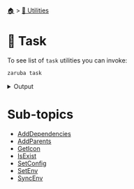 <!--startTocHeader-->
[🏠](../../README.md) > [🔧 Utilities](../README.md)
# 🔨 Task
<!--endTocHeader-->

To see list of `task` utilities you can invoke:

<!--startCode-->
```bash
zaruba task
```
 
<details>
<summary>Output</summary>
 
```````
Task manipulation utilities

Usage:
  zaruba task [command]

Available Commands:
  addDependencies Add task dependency
  addParents      Add task parent
  getIcon         get task icon
  isExist         Is task exist
  setConfig       Set task config
  setEnv          Set task env
  syncEnv         Update task's environment

Flags:
  -h, --help   help for task

Use "zaruba task [command] --help" for more information about a command.
```````
</details>
<!--endCode-->

<!--startTocSubTopic-->
# Sub-topics
* [AddDependencies](add-dependencies.md)
* [AddParents](add-parents.md)
* [GetIcon](get-icon.md)
* [IsExist](is-exist.md)
* [SetConfig](set-config.md)
* [SetEnv](set-env.md)
* [SyncEnv](sync-env.md)
<!--endTocSubTopic-->